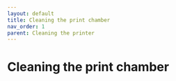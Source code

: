 ```yaml
---
layout: default
title: Cleaning the print chamber
nav_order: 1
parent: Cleaning the printer
---
```

<h1> Cleaning the print chamber</h1>